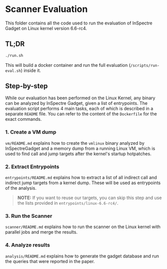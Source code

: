# Scanner Evaluation

This folder contains all the code used to run the evaluation of InSpectre Gadget
on Linux kernel version 6.6-rc4.

## TL;DR

```sh
./run.sh
```

This will build a docker container and run the full evaluation (`/scripts/run-eval.sh`)
inside it.

## Step-by-step

While our evaluation has been performed on the Linux Kernel, any binary
can be analyzed by InSpectre Gadget, given a list of entrypoints.
The evaluation script performs 4 main tasks, each of which is described in a
separate `README` file. You can refer to the content of the `Dockerfile`
for the exact commands.

### 1. Create a VM dump

`vm/README.md` explains how to create the `vmlinux` binary analyzed by
InSpectreGadget and a memory dump from a running Linux VM, which is used to
find call and jump targets after the kernel's startup hotpatches.

### 2. Extract Entrypoints

`entrypoints/README.md` explains how to extract a list of all indirect call and
indirect jump targets from a kernel dump. These will be used as entrypoints
of the analysis.

> **NOTE:**  If you want to reuse our targets, you can skip this step and
> use the lists provided in `entrypoints/linux-6.6-rc4/`.

### 3. Run the Scanner

`scanner/README.md` explains how to run the scanner on the Linux kernel
with parallel jobs and merge the results.

### 4. Analyze results

`analysis/README.md` explains how to generate the gadget database and run the
queries that were reported in the paper.
